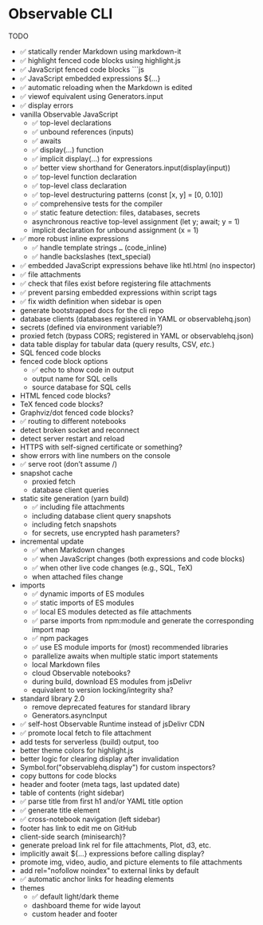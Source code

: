 # Observable CLI

TODO

- ✅ statically render Markdown using markdown-it
- ✅ highlight fenced code blocks using highlight.js
- ✅ JavaScript fenced code blocks ```js
- ✅ JavaScript embedded expressions ${…}
- ✅ automatic reloading when the Markdown is edited
- ✅ viewof equivalent using Generators.input
- ✅ display errors
- vanilla Observable JavaScript
  - ✅ top-level declarations
  - ✅ unbound references (inputs)
  - ✅ awaits
  - ✅ display(…) function
  - ✅ implicit display(…) for expressions
  - ✅ better view shorthand for Generators.input(display(input))
  - ✅ top-level function declaration
  - ✅ top-level class declaration
  - ✅ top-level destructuring patterns (const [x, y] = [0, 0.10])
  - ✅ comprehensive tests for the compiler
  - ✅ static feature detection: files, databases, secrets
  - asynchronous reactive top-level assignment (let y; await; y = 1)
  - implicit declaration for unbound assignment (x = 1)
- ✅ more robust inline expressions
  - ✅ handle template strings `…` (code_inline)
  - ✅ handle backslashes (text_special)
- ✅ embedded JavaScript expressions behave like htl.html (no inspector)
- ✅ file attachments
- ✅ check that files exist before registering file attachments
- ✅ prevent parsing embedded expressions within script tags
- ✅ fix width definition when sidebar is open
- generate bootstrapped docs for the cli repo
- database clients (databases registered in YAML or observablehq.json)
- secrets (defined via environment variable?)
- proxied fetch (bypass CORS; registered in YAML or observablehq.json)
- data table display for tabular data (query results, CSV, _etc._)
- SQL fenced code blocks
- fenced code block options
  - ✅ echo to show code in output
  - output name for SQL cells
  - source database for SQL cells
- HTML fenced code blocks?
- TeX fenced code blocks?
- Graphviz/dot fenced code blocks?
- ✅ routing to different notebooks
- detect broken socket and reconnect
- detect server restart and reload
- HTTPS with self-signed certificate or something?
- show errors with line numbers on the console
- ✅ serve root (don’t assume /)
- snapshot cache
  - proxied fetch
  - database client queries
- static site generation (yarn build)
  - ✅ including file attachments
  - including database client query snapshots
  - including fetch snapshots
  - for secrets, use encrypted hash parameters?
- incremental update
  - ✅ when Markdown changes
  - ✅ when JavaScript changes (both expressions and code blocks)
  - ✅ when other live code changes (e.g., SQL, TeX)
  - when attached files change
- imports
  - ✅ dynamic imports of ES modules
  - ✅ static imports of ES modules
  - ✅ local ES modules detected as file attachments
  - ✅ parse imports from npm:module and generate the corresponding import map
  - ✅ npm packages
  - ✅ use ES module imports for (most) recommended libraries
  - parallelize awaits when multiple static import statements
  - local Markdown files
  - cloud Observable notebooks?
  - during build, download ES modules from jsDelivr
  - equivalent to version locking/integrity sha?
- standard library 2.0
  - remove deprecated features for standard library
  - Generators.asyncInput
- ✅ self-host Observable Runtime instead of jsDelivr CDN
- ✅ promote local fetch to file attachment
- add tests for serverless (build) output, too
- better theme colors for highlight.js
- better logic for clearing display after invalidation
- Symbol.for("observablehq.display") for custom inspectors?
- copy buttons for code blocks
- header and footer (meta tags, last updated date)
- table of contents (right sidebar)
- ✅ parse title from first h1 and/or YAML title option
- ✅ generate title element
- ✅ cross-notebook navigation (left sidebar)
- footer has link to edit me on GitHub
- client-side search (minisearch)?
- generate preload link rel for file attachments, Plot, d3, etc.
- implicitly await ${…} expressions before calling display?
- promote img, video, audio, and picture elements to file attachments
- add rel="nofollow noindex" to external links by default
- ✅ automatic anchor links for heading elements
- themes
  - ✅ default light/dark theme
  - dashboard theme for wide layout
  - custom header and footer
